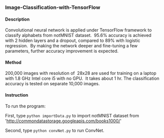 ### Image-Classification-with-TensorFlow

#### Description
Convolutional neural network is applied under TensorFlow framework to classify alphabets from notMNIST dataset.  95.6% accuracy is achieved with 2 hidden layers and a dropout, compared to 89% with logistic regression.  By making the network deeper and fine-tuning a few parameters, further accuracy improvement is expected.

#### Method
200,000 images with resolution of  28x28 are used for training on a laptop with 1.8 GHz Intel core i5 with no GPU.  It takes about 1 hr. The classification accuracy is tested on separate 10,000 images.

#### Instruction
To run the program:

First, type  `python importData.py` to import notMNIST dataset from 'http://commondatastorage.googleapis.com/books1000/'

Second, type `python convNet.py` to run ConvNet.

